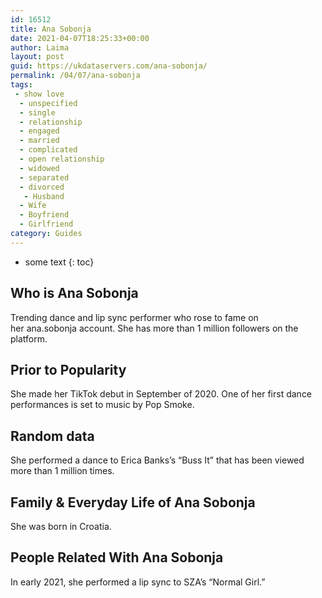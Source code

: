 ```yaml
---
id: 16512
title: Ana Sobonja
date: 2021-04-07T18:25:33+00:00
author: Laima
layout: post
guid: https://ukdataservers.com/ana-sobonja/
permalink: /04/07/ana-sobonja
tags:
 - show love
  - unspecified
  - single
  - relationship
  - engaged
  - married
  - complicated
  - open relationship
  - widowed
  - separated
  - divorced
   - Husband
  - Wife
  - Boyfriend
  - Girlfriend
category: Guides
---
```


* some text
{: toc}


## Who is Ana Sobonja
                  
                  
                  
Trending dance and lip sync performer who rose to fame on her ana.sobonja account. She has more than 1 million followers on the platform.
                  
              
            
              
            
                
                
                
## Prior to Popularity
                  
                  
                  
She made her TikTok debut in September of 2020. One of her first dance performances is set to music by Pop Smoke.
                  
              
            
              
            
                
                
                
## Random data
                  
                  
                  
She performed a dance to Erica Banks&#8217;s &#8220;Buss It&#8221; that has been viewed more than 1 million times.
                  
              
            
              
            
                
                
                
## Family & Everyday Life of Ana Sobonja
                  
                  
                  
She was born in Croatia. 
                  
              
            
              
            
                
                
                
## People Related With Ana Sobonja
                  
                  
                  
In early 2021, she performed a lip sync to SZA&#8217;s &#8220;Normal Girl.&#8221; 
                  
              
            
              
            
                
              
            
              
              
            
            
              
            
          
          
          